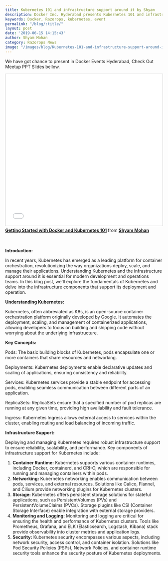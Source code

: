 ```yaml
---
title: Kubernetes 101 and infrastructure support around it by Shyam
description: Docker Inc. Hyderabad presents Kubernetes 101 and infrastructure support around it by Shyam from Razorops | June 15, 2019.
keywords: Docker, Razorops, kubernetes, event
permalink: "/blog/:title/"
layout: post
date: '2019-06-15 14:15:43'
author: Shyam Mohan
category: Razorops News
image: "/images/blog/Kubernetes-101-and-infrastructure-support-around-it-by-Shyam-from-Razorops.png"
---
```


We have got chance to present in Docker Events Hyderabad, Check Out Meetup PPT Slides bellow.
<br>

<div class="video-container">
    <iframe src="//www.slideshare.net/slideshow/embed_code/key/cZqMSlfW5gh6LG" width="595" height="485" frameborder="0" marginwidth="0" marginheight="0" scrolling="no" style="border:1px solid #CCC; border-width:1px; margin-bottom:5px; max-width: 100%;" allowfullscreen> </iframe> <div style="margin-bottom:5px"> <strong> <a href="//www.slideshare.net/shyammohankanojia/getting-started-with-docker-and-kubernetes-101" title="Getting Started with Docker and Kubernetes 101" target="_blank">Getting Started with Docker and Kubernetes 101</a> </strong> from <strong><a href="//www.slideshare.net/shyammohankanojia" target="_blank">Shyam Mohan</a></strong> </div>
</div>

<br><br>
**Introduction:**

In recent years, Kubernetes has emerged as a leading platform for container orchestration, revolutionizing the way organizations deploy, scale, and manage their applications. Understanding Kubernetes and the infrastructure support around it is essential for modern development and operations teams. In this blog post, we'll explore the fundamentals of Kubernetes and delve into the infrastructure components that support its deployment and operation.

**Understanding Kubernetes:**

Kubernetes, often abbreviated as K8s, is an open-source container orchestration platform originally developed by Google. It automates the deployment, scaling, and management of containerized applications, allowing developers to focus on building and shipping code without worrying about the underlying infrastructure.

**Key Concepts:**

Pods: The basic building blocks of Kubernetes, pods encapsulate one or more containers that share resources and networking.

Deployments: Kubernetes deployments enable declarative updates and scaling of applications, ensuring consistency and reliability.

Services: Kubernetes services provide a stable endpoint for accessing pods, enabling seamless communication between different parts of an application.

ReplicaSets: ReplicaSets ensure that a specified number of pod replicas are running at any given time, providing high availability and fault tolerance.

Ingress: Kubernetes Ingress allows external access to services within the cluster, enabling routing and load balancing of incoming traffic.

**Infrastructure Support:**

Deploying and managing Kubernetes requires robust infrastructure support to ensure reliability, scalability, and performance. Key components of infrastructure support for Kubernetes include:

1. **Container Runtime:** Kubernetes supports various container runtimes, including Docker, containerd, and CRI-O, which are responsible for running and managing containers within pods.
2. **Networking:** Kubernetes networking enables communication between pods, services, and external resources. Solutions like Calico, Flannel, and Cilium provide networking plugins for Kubernetes clusters.
3. **Storage:** Kubernetes offers persistent storage solutions for stateful applications, such as PersistentVolumes (PVs) and PersistentVolumeClaims (PVCs). Storage plugins like CSI (Container Storage Interface) enable integration with external storage providers.
4. **Monitoring and Logging:** Monitoring and logging are critical for ensuring the health and performance of Kubernetes clusters. Tools like Prometheus, Grafana, and ELK (Elasticsearch, Logstash, Kibana) stack provide observability into cluster metrics and application logs.
5. **Security:** Kubernetes security encompasses various aspects, including network security, access control, and container isolation. Solutions like Pod Security Policies (PSPs), Network Policies, and container runtime security tools enhance the security posture of Kubernetes deployments.


<br>
